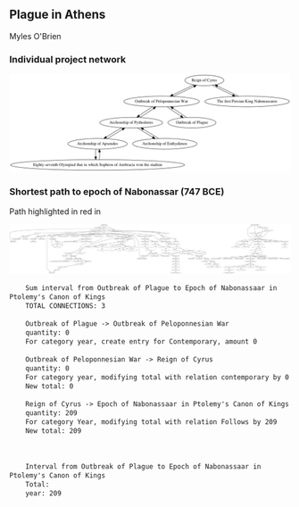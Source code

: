 ## Plague in Athens

Myles O'Brien


### Individual project network

[![network](obrien.png) ](obrien.png)


### Shortest path to epoch of Nabonassar (747 BCE)

Path highlighted in red in

[![network](plague.png) ](plague.png)

        Sum interval from Outbreak of Plague to Epoch of Nabonassaar in Ptolemy's Canon of Kings
        TOTAL CONNECTIONS: 3

        Outbreak of Plague -> Outbreak of Peloponnesian War
        quantity: 0
        For category year, create entry for Contemporary, amount 0

        Outbreak of Peloponnesian War -> Reign of Cyrus
        quantity: 0
        For category year, modifying total with relation contemporary by 0
        New total: 0

        Reign of Cyrus -> Epoch of Nabonassaar in Ptolemy's Canon of Kings
        quantity: 209
        For category Year, modifying total with relation Follows by 209
        New total: 209



        Interval from Outbreak of Plague to Epoch of Nabonassaar in Ptolemy's Canon of Kings
        Total:
        year: 209
